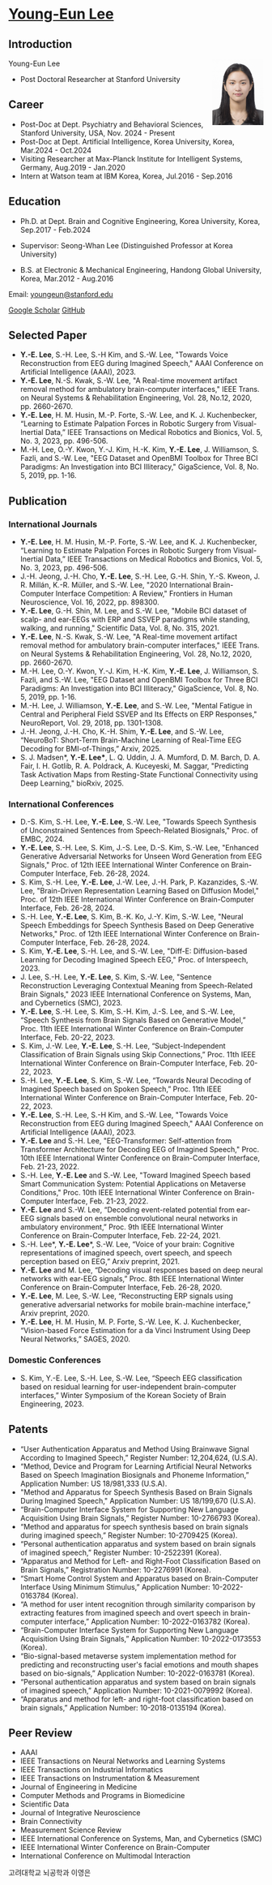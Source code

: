 # <a href="https://youngeun1209.github.io">Young-Eun Lee</a>

## Introduction
<img src="/images/Young.jpg" align="right" width="20%" height="20%">

Young-Eun Lee
* Post Doctoral Researcher at Stanford University

## Career
* Post-Doc at Dept. Psychiatry and Behavioral Sciences, Stanford University, USA, Nov. 2024 - Present
* Post-Doc at Dept. Artificial Intelligence, Korea University, Korea, Mar.2024 - Oct.2024
* Visiting Researcher at Max-Planck Institute for Intelligent Systems, Germany, Aug.2019 - Jan.2020
* Intern at Watson team at IBM Korea, Korea, Jul.2016 - Sep.2016

## Education
* Ph.D. at Dept. Brain and Cognitive Engineering, Korea University, Korea, Sep.2017 - Feb.2024
-	Supervisor: Seong-Whan Lee (Distinguished Professor at Korea University)
* B.S. at Electronic & Mechanical Engineering, Handong Global University, Korea, Mar.2012 - Aug.2016

Email: youngeun@stanford.edu

<a href="https://scholar.google.co.kr/citations?user=fCkoUvEAAAAJ">Google Scholar</a>
<a href="https://github.com/youngeun1209">GitHub</a>

## Selected Paper
* <b>Y.-E. Lee</b>, S.-H. Lee, S.-H Kim, and S.-W. Lee, "Towards Voice Reconstruction from EEG during Imagined Speech," AAAI Conference on Artificial Intelligence (AAAI), 2023.
* <b>Y.-E. Lee</b>, N.-S. Kwak, S.-W. Lee, "A Real-time movement artifact removal method for ambulatory brain-computer interfaces," IEEE Trans. on Neural Systems & Rehabilitation Engineering, Vol. 28, No.12, 2020, pp. 2660-2670.
* <b>Y.-E. Lee</b>, H. M. Husin, M.-P. Forte, S.-W. Lee, and K. J. Kuchenbecker, “Learning to Estimate Palpation Forces in Robotic Surgery from Visual-Inertial Data,” IEEE Transactions on Medical Robotics and Bionics, Vol. 5, No. 3, 2023, pp. 496-506.
* M.-H. Lee, O.-Y. Kwon, Y.-J. Kim, H.-K. Kim, <b>Y.-E. Lee</b>, J. Williamson, S. Fazli, and S.-W. Lee, "EEG Dataset and OpenBMI Toolbox for Three BCI Paradigms: An Investigation into BCI Illiteracy," GigaScience, Vol. 8, No. 5, 2019, pp. 1-16.

## Publication
### International Journals
* <b>Y.-E. Lee</b>, H. M. Husin, M.-P. Forte, S.-W. Lee, and K. J. Kuchenbecker, “Learning to Estimate Palpation Forces in Robotic Surgery from Visual-Inertial Data,” IEEE Transactions on Medical Robotics and Bionics, Vol. 5, No. 3, 2023, pp. 496-506.
* J.-H. Jeong, J.-H. Cho, <b>Y.-E. Lee</b>, S.-H. Lee, G.-H. Shin, Y.-S. Kweon, J. R. Millán, K.-R. Müller, and S.-W. Lee, "2020 International Brain-Computer Interface Competition: A Review," Frontiers in Human Neuroscience, Vol. 16, 2022, pp. 898300. 
* <b>Y.-E. Lee</b>, G.-H. Shin, M. Lee, and S.-W. Lee, "Mobile BCI dataset of scalp- and ear-EEGs with ERP and SSVEP paradigms while standing, walking, and running," Scientific Data, Vol. 8, No. 315, 2021.
* <b>Y.-E. Lee</b>, N.-S. Kwak, S.-W. Lee, "A Real-time movement artifact removal method for ambulatory brain-computer interfaces," IEEE Trans. on Neural Systems & Rehabilitation Engineering, Vol. 28, No.12, 2020, pp. 2660-2670. 
* M.-H. Lee, O.-Y. Kwon, Y.-J. Kim, H.-K. Kim, <b>Y.-E. Lee</b>, J. Williamson, S. Fazli, and S.-W. Lee, "EEG Dataset and OpenBMI Toolbox for Three BCI Paradigms: An Investigation into BCI Illiteracy," GigaScience, Vol. 8, No. 5, 2019, pp. 1-16.
* M.-H. Lee, J. Williamson, <b>Y.-E. Lee</b>, and S.-W. Lee, "Mental Fatigue in Central and Peripheral Field SSVEP and Its Effects on ERP Responses," NeuroReport, Vol. 29, 2018, pp. 1301-1308.
* J.-H. Jeong, J.-H. Cho, K.-H. Shim, <b>Y.-E. Lee</b>, and S.-W. Lee, “NeuroBoT: Short-Term Brain-Machine Learning of Real-Time EEG Decoding for BMI-of-Things,” Arxiv, 2025.
* S. J. Madsen*, <b>Y.-E. Lee*</b>, L. Q. Uddin, J. A. Mumford, D. M. Barch, D. A. Fair, I. H. Gotlib, R. A. Poldrack, A. Kuceyeski, M. Saggar, "Predicting Task Activation Maps from Resting-State Functional Connectivity using Deep Learning," bioRxiv, 2025.

### International Conferences
* D.-S. Kim, S.-H. Lee, <b>Y.-E. Lee</b>, S.-W. Lee, "Towards Speech Synthesis of Unconstrained Sentences from Speech-Related Biosignals," Proc. of EMBC, 2024.
* <b>Y.-E. Lee</b>, S.-H. Lee, S. Kim, J.-S. Lee, D.-S. Kim, S.-W. Lee, "Enhanced Generative Adversarial Networks for Unseen Word Generation from EEG Signals," Proc. of 12th IEEE International Winter Conference on Brain-Computer Interface, Feb. 26-28, 2024.
* S. Kim, S.-H. Lee, <b>Y.-E. Lee</b>, J.-W. Lee, J.-H. Park, P. Kazanzides, S.-W. Lee, "Brain-Driven Representation Learning Based on Diffusion Model," Proc. of 12th IEEE International Winter Conference on Brain-Computer Interface, Feb. 26-28, 2024.
* S.-H. Lee, <b>Y.-E. Lee</b>, S. Kim, B.-K. Ko, J.-Y. Kim, S.-W. Lee, "Neural Speech Embeddings for Speech Synthesis Based on Deep Generative Networks," Proc. of 12th IEEE International Winter Conference on Brain-Computer Interface, Feb. 26-28, 2024.
* S. Kim, <b>Y.-E. Lee</b>, S.-H. Lee, and S.-W. Lee, "Diff-E: Diffusion-based Learning for Decoding Imagined Speech EEG," Proc. of Interspeech, 2023.
* J. Lee, S.-H. Lee, <b>Y.-E. Lee</b>, S. Kim, S.-W. Lee, "Sentence Reconstruction Leveraging Contextual Meaning from Speech-Related Brain Signals," 2023 IEEE International Conference on Systems, Man, and Cybernetics (SMC), 2023.
* <b>Y.-E. Lee</b>, S.-H. Lee, S. Kim, S.-H. Kim, J.-S. Lee, and S.-W. Lee, “Speech Synthesis from Brain Signals Based on Generative Model,” Proc. 11th IEEE International Winter Conference on Brain-Computer Interface, Feb. 20-22, 2023.
* S. Kim, J.-W. Lee, <b>Y.-E. Lee</b>, S.-H. Lee, “Subject-Independent Classification of Brain Signals using Skip Connections,” Proc. 11th IEEE International Winter Conference on Brain-Computer Interface, Feb. 20-22, 2023.
* S.-H. Lee, <b>Y.-E. Lee</b>, S. Kim, S.-W. Lee, “Towards Neural Decoding of Imagined Speech based on Spoken Speech,” Proc. 11th IEEE International Winter Conference on Brain-Computer Interface, Feb. 20-22, 2023.
* <b>Y.-E. Lee</b>, S.-H. Lee, S.-H Kim, and S.-W. Lee, "Towards Voice Reconstruction from EEG during Imagined Speech," AAAI Conference on Artificial Intelligence (AAAI), 2023.
* <b>Y.-E. Lee</b> and S.-H. Lee, "EEG-Transformer: Self-attention from Transformer Architecture for Decoding EEG of Imagined Speech," Proc. 10th IEEE International Winter Conference on Brain-Computer Interface, Feb. 21-23, 2022.
* S.-H. Lee, <b>Y.-E. Lee</b> and S.-W. Lee, "Toward Imagined Speech based Smart Communication System: Potential Applications on Metaverse Conditions," Proc. 10th IEEE International Winter Conference on Brain-Computer Interface, Feb. 21-23, 2022.
* <b>Y.-E. Lee</b> and S.-W. Lee, “Decoding event-related potential from ear-EEG signals based on ensemble convolutional neural networks in ambulatory environment,” Proc. 9th IEEE International Winter Conference on Brain-Computer Interface, Feb. 22-24, 2021.
* S.-H. Lee&#42;, <b>Y.-E. Lee</b>&#42;, S.-W. Lee, “Voice of your brain: Cognitive representations of imagined speech, overt speech, and speech  perception based on EEG,” Arxiv preprint, 2021.
* <b>Y.-E. Lee</b> and M. Lee, “Decoding visual responses based on deep neural networks with ear-EEG signals,” Proc. 8th IEEE International Winter Conference on Brain-Computer Interface, Feb. 26-28, 2020.
* <b>Y.-E. Lee</b>, M. Lee, S.-W. Lee, “Reconstructing ERP signals using generative adversarial networks for mobile brain-machine interface,” Arxiv preprint, 2020.
* <b>Y.-E. Lee</b>, H. M. Husin, M. P. Forte, S.-W. Lee, K. J. Kuchenbecker, “Vision-based Force Estimation for a da Vinci Instrument Using Deep Neural Networks,” SAGES, 2020.

### Domestic Conferences
* S. Kim, Y.-E. Lee, S.-H. Lee, S.-W. Lee, “Speech EEG classification based on residual learning for user-independent brain-computer interfaces,” Winter Symposium of the Korean Society of Brain Engineering, 2023.

## Patents
* “User Authentication Apparatus and Method Using Brainwave Signal According to Imagined Speech,” Register Number: 12,204,624, (U.S.A).
* “Method, Device and Program for Learning Artificial Neural Networks Based on Speech Imagination Biosignals and Phoneme Information,” Application Number: US 18/981,333 (U.S.A).
* "Method and Apparatus for Speech Synthesis Based on Brain Signals During Imagined Speech," Application Number: US 18/199,670 (U.S.A).
* “Brain-Computer Interface System for Supporting New Language Acquisition Using Brain Signals,” Register Number: 10-2766793 (Korea).
* “Method and apparatus for speech synthesis based on brain signals during imagined speech,” Register Number: 10-2709425 (Korea).
* “Personal authentication apparatus and system based on brain signals of imagined speech,” Register Number: 10-2522391 (Korea).
* “Apparatus and Method for Left- and Right-Foot Classification Based on Brain Signals,” Registration Number: 10-2276991 (Korea).
* “Smart Home Control System and Apparatus based on Brain-Computer Interface Using Minimum Stimulus,” Application Number: 10-2022-0163784 (Korea).
* “A method for user intent recognition through similarity comparison by extracting features from imagined speech and overt speech in brain-computer interface,” Application Number: 10-2022-0163782 (Korea).
* “Brain-Computer Interface System for Supporting New Language Acquisition Using Brain Signals,” Application Number: 10-2022-0173553 (Korea).
* “Bio-signal-based metaverse system implementation method for predicting and reconstructing user's facial emotions and mouth shapes based on bio-signals,” Application Number: 10-2022-0163781 (Korea).
* “Personal authentication apparatus and system based on brain signals of imagined speech,” Application Number: 10-2021-0079992 (Korea).
* “Apparatus and method for left- and right-foot classification based on brain signals,” Application Number: 10-2018-0135194 (Korea).

## Peer Review
* AAAI
* IEEE Transactions on Neural Networks and Learning Systems
* IEEE Transactions on Industrial Informatics
* IEEE Transactions on Instrumentation & Measurement
* Journal of Engineering in Medicine
* Computer Methods and Programs in Biomedicine
* Scientific Data
* Journal of Integrative Neuroscience
* Brain Connectivity
* Measurement Science Review
* IEEE International Conference on Systems, Man, and Cybernetics (SMC)
* IEEE International Winter Conference on Brain-Computer
* International Conference on Multimodal Interaction




고려대학교 뇌공학과 이영은
